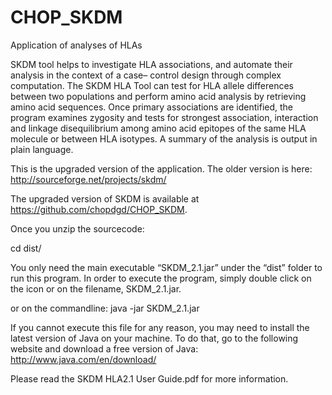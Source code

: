 # CHOP_SKDM
Application of analyses of HLAs

SKDM tool helps to investigate HLA associations, and automate their analysis in the context of a case– control design through complex computation. 
The SKDM HLA Tool can test for HLA allele differences between two populations and perform amino acid analysis by retrieving amino acid sequences. Once primary associations are identified, the program examines zygosity and tests for strongest association, interaction and linkage disequilibrium among amino acid epitopes of the same HLA molecule or between HLA isotypes. A summary of the analysis is output in plain language. 


This is the upgraded version of the application. 
The older version is here: http://sourceforge.net/projects/skdm/


The upgraded version of SKDM is available at https://github.com/chopdgd/CHOP_SKDM. 

Once you unzip the sourcecode:

cd dist/

You only need the main executable “SKDM_2.1.jar” under the “dist” folder to run this program. 
In order to execute the program, simply double click on the icon or on the filename, SKDM_2.1.jar. 

or on the commandline: 
java -jar SKDM_2.1.jar

If you cannot execute this file for any reason, you may need to install the latest version of Java on your machine. 
To do that, go to the following website and download a free version of Java: http://www.java.com/en/download/

Please read the SKDM HLA2.1 User Guide.pdf for more information. 
